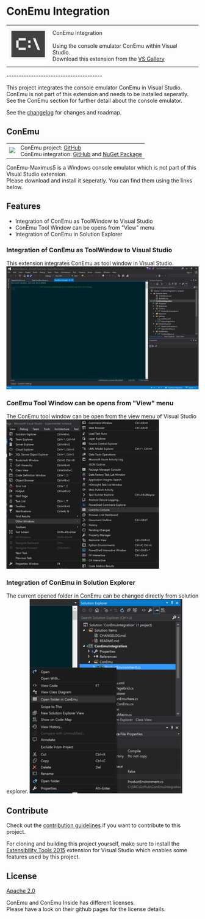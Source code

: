 # ConEmu Integration

<table>
    <tr>
        <td style="border:none;">
            <img src="Images/extension.png" width="100" />
        </td>
        <td style="border:none;">
            ConEmu Integration<br /><br />
            Using the console emulator ConEmu within Visual Studio.<br />
            Download this extension from the <a href="https://visualstudiogallery.msdn.microsoft.com/[GuidFromGallery]">VS Gallery</a>
        </td>
    </tr>
</table>
---------------------------------------

This project integrates the console emulator ConEmu in Visual Studio.<br />
ConEmu is not part of this extension and needs to be installed seperatly.<br />
See the ConEmu section for further detail about the console emulator.

See the [changelog](CHANGELOG.md) for changes and roadmap.

## ConEmu
<table>
    <tr>
        <td style="border:none;">
        <img src="https://avatars0.githubusercontent.com/u/1222388?v=3&s=460" width="50" />
        </td>
        <td style="border:none;">
        ConEmu project: <a href="https://github.com/Maximus5/ConEmu">GitHub</a><br />
        ConEmu integration: <a href="https://github.com/Maximus5/conemu-inside">GitHub</a> and <a href="https://www.nuget.org/packages/ConEmu.Control.WinForms/">NuGet Package</a>
        </td>
    </tr>
</table>

ConEmu-Maximus5 is a Windows console emulator which is not part of this Visual Studio extension.<br />
Please download and install it seperatly. You can find them using the links below.

## Features

- Integration of ConEmu as ToolWindow to Visual Studio
- ConEmu Tool Window can be opens from "View" menu
- Integration of ConEmu in Solution Explorer

### Integration of ConEmu as ToolWindow to Visual Studio
This extension integrates ConEmu as tool window in Visual Studio.
<img src="Images/ConEmuVisualStudio.png" width="600" />

### ConEmu Tool Window can be opens from "View" menu
The ConEmu tool window can be open from the view menu of Visual Studio
<img src="Images/ComEmuInViewMenu.png" width="400" />

### Integration of ConEmu in Solution Explorer
The current opened folder in ConEmu can be changed directly from solution explorer.
<img src="Images/ConEmuSolutionExplorer.png" width="400" />

## Contribute
Check out the [contribution guidelines](CONTRIBUTING.md)
if you want to contribute to this project.

For cloning and building this project yourself, make sure
to install the
[Extensibility Tools 2015](https://visualstudiogallery.msdn.microsoft.com/ab39a092-1343-46e2-b0f1-6a3f91155aa6)
extension for Visual Studio which enables some features
used by this project.

## License
[Apache 2.0](LICENSE)

ConEmu and ConEmu Inside has different licenses.<br />
Please have a look on their github pages for the license details.

